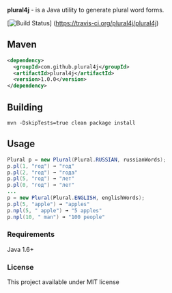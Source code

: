 __plural4j__  - is a Java utility to generate plural word forms.

[![Build Status](https://travis-ci.org/plural4j/plural4j.svg?branch=master)]	(https://travis-ci.org/plural4j/plural4j)

## Maven
```xml
<dependency>
  <groupId>com.github.plural4j</groupId>
  <artifactId>plural4j</artifactId>
  <version>1.0.0</version>
</dependency>
```

## Building

```
mvn -DskipTests=true clean package install
```


## Usage

```java
Plural p = new Plural(Plural.RUSSIAN, russianWords);
p.pl(1, "год") ➟ "год"
p.pl(2, "год") ➟ "года"
p.pl(5, "год") ➟ "лет"
p.pl(0, "год") ➟ "лет"
...
p = new Plural(Plural.ENGLISH, englishWords);
p.pl(5, "apple") ➟ "apples"
p.npl(5, " apple") ➟ "5 apples"
p.npl(10, " man") ➟ "100 people"
```

### Requirements

Java 1.6+


### License

This project available under MIT license